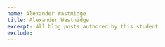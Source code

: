 ```yaml
---
name: Alexander Wastnidge
title: Alexander Wastnidge
excerpt: All blog posts authored by this student
exclude:
---
```

